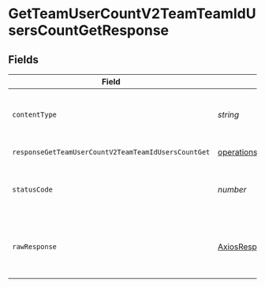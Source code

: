 # GetTeamUserCountV2TeamTeamIdUsersCountGetResponse


## Fields

| Field                                                                                                                                                                                                                                 | Type                                                                                                                                                                                                                                  | Required                                                                                                                                                                                                                              | Description                                                                                                                                                                                                                           |
| ------------------------------------------------------------------------------------------------------------------------------------------------------------------------------------------------------------------------------------- | ------------------------------------------------------------------------------------------------------------------------------------------------------------------------------------------------------------------------------------- | ------------------------------------------------------------------------------------------------------------------------------------------------------------------------------------------------------------------------------------- | ------------------------------------------------------------------------------------------------------------------------------------------------------------------------------------------------------------------------------------- |
| `contentType`                                                                                                                                                                                                                         | *string*                                                                                                                                                                                                                              | :heavy_check_mark:                                                                                                                                                                                                                    | HTTP response content type for this operation                                                                                                                                                                                         |
| `responseGetTeamUserCountV2TeamTeamIdUsersCountGet`                                                                                                                                                                                   | [operations.GetTeamUserCountV2TeamTeamIdUsersCountGetResponseGetTeamUserCountV2TeamTeamIdUsersCountGet](../../../sdk/models/operations/getteamusercountv2teamteamiduserscountgetresponsegetteamusercountv2teamteamiduserscountget.md) | :heavy_minus_sign:                                                                                                                                                                                                                    | Successful Response                                                                                                                                                                                                                   |
| `statusCode`                                                                                                                                                                                                                          | *number*                                                                                                                                                                                                                              | :heavy_check_mark:                                                                                                                                                                                                                    | HTTP response status code for this operation                                                                                                                                                                                          |
| `rawResponse`                                                                                                                                                                                                                         | [AxiosResponse](https://axios-http.com/docs/res_schema)                                                                                                                                                                               | :heavy_minus_sign:                                                                                                                                                                                                                    | Raw HTTP response; suitable for custom response parsing                                                                                                                                                                               |